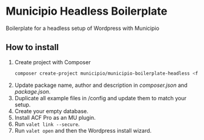# Municipio Headless Boilerplate

Boilerplate for a headless setup of Wordpress with Municipio

## How to install

1. Create project with Composer
   ```bash
   composer create-project municipio/municipio-boilerplate-headless <folder>
   ```
2. Update package name, author and description in _composer.json_ and
   _package.json_.
3. Duplicate all example files in /config and update them to match your setup.
4. Create your empty database.
5. Install ACF Pro as an MU plugin.
6. Run `valet link --secure`.
7. Run `valet open` and then the Wordpress install wizard.
